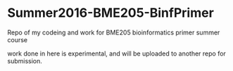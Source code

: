 # Summer2016-BME205-BinfPrimer
Repo of my codeing and work for BME205 bioinformatics primer summer course

work done in here is experimental, and will be uploaded to another repo for submission.
